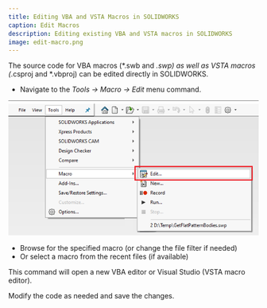 ```yaml
---
title: Editing VBA and VSTA Macros in SOLIDWORKS
caption: Edit Macros
description: Editing existing VBA and VSTA macros in SOLIDWORKS
image: edit-macro.png
---
```

The source code for VBA macros (*.swb and *.swp) as well as VSTA macros (*.csproj and *.vbproj) can be edited directly in SOLIDWORKS.

* Navigate to the *Tools -> Macro -> Edit* menu command.

![Edit Macro Menu Command](edit-macro.png)

* Browse for the specified macro (or change the file filter if needed)
* Or select a macro from the recent files (if available)

This command will open a new VBA editor or Visual Studio (VSTA macro editor).

Modify the code as needed and save the changes.